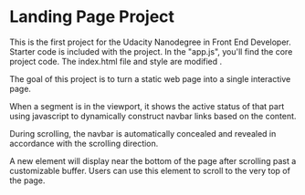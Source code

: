 # Landing Page Project
This is the first project for the Udacity Nanodegree in Front End Developer.
Starter code is included with the project. In the "app.js", you'll find the core project code. The index.html file and style are modified .
 
The goal of this project is to turn a static web page into a single interactive page.

When a segment is in the viewport, it shows the active status of that part using javascript to dynamically construct navbar links based on the content.

During scrolling, the navbar is automatically concealed and revealed in accordance with the scrolling direction.

A new element will display near the bottom of the page after scrolling past a customizable buffer. Users can use this element to scroll to the very top of the page.